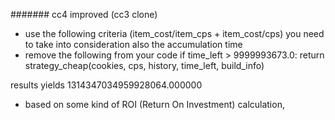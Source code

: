 ####### cc4 improved (cc3 clone)

- use the following criteria (item_cost/item_cps + item_cost/cps)
  you need to take into consideration also the accumulation time
- remove the following from your code
        if time_left > 9999993673.0:
           return strategy_cheap(cookies, cps, history, time_left, build_info)

results yields 1314347034959928064.000000
- based on some kind of ROI (Return On Investment) calculation,
